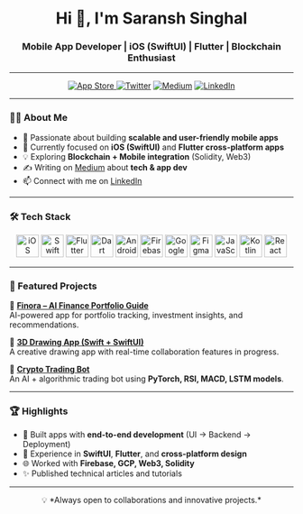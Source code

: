 

<h1 align="center">Hi 👋, I'm Saransh Singhal</h1>
<h3 align="center">Mobile App Developer | iOS (SwiftUI) | Flutter | Blockchain Enthusiast</h3>

---

<p align="center">
  <a href="https://apps.apple.com/in/app/finora/id6753204750">
  <img alt="App Store" src="https://img.shields.io/badge/App%20Store-0D96F6?style=for-the-badge&logo=appstore&logoColor=white">
</a>
  <a href="https://x.com/SaaranshSinghal"><img alt="Twitter" src="https://img.shields.io/badge/Twitter-1DA1F2?style=for-the-badge&logo=twitter&logoColor=white"></a>
  <a href="https://medium.com/@singhalsaransh40"><img alt="Medium" src="https://img.shields.io/badge/Medium-12100E?style=for-the-badge&logo=medium&logoColor=white"></a>
  <a href="https://www.linkedin.com/in/saranshsinghal1650/"><img alt="LinkedIn" src="https://img.shields.io/badge/LinkedIn-0A66C2?style=for-the-badge&logo=linkedin&logoColor=white"></a>
</p>

---

### 👨‍💻 About Me  
- 📱 Passionate about building **scalable and user-friendly mobile apps**  
- 🔭 Currently focused on **iOS (SwiftUI)** and **Flutter cross-platform apps**  
- 💡 Exploring **Blockchain + Mobile integration** (Solidity, Web3)  
- ✍️ Writing on [Medium](https://medium.com/@singhalsaransh40) about **tech & app dev**  
- 📫 Connect with me on [LinkedIn](https://www.linkedin.com/in/saranshsinghal1650/)  

---

### 🛠️ Tech Stack  

<p align="center">
  <img src="https://cdn.worldvectorlogo.com/logos/ios-2.svg" alt="iOS" width="40" height="40"/> 
  <img src="https://www.vectorlogo.zone/logos/swift/swift-icon.svg" alt="Swift" width="40" height="40"/> 
  <img src="https://www.vectorlogo.zone/logos/flutterio/flutterio-icon.svg" alt="Flutter" width="40" height="40"/> 
  <img src="https://www.vectorlogo.zone/logos/dartlang/dartlang-icon.svg" alt="Dart" width="40" height="40"/> 
  <img src="https://www.vectorlogo.zone/logos/android/android-icon.svg" alt="Android" width="40" height="40"/> 
  <img src="https://www.vectorlogo.zone/logos/firebase/firebase-icon.svg" alt="Firebase" width="40" height="40"/> 
  <img src="https://www.vectorlogo.zone/logos/google_cloud/google_cloud-icon.svg" alt="Google Cloud" width="40" height="40"/> 
  <img src="https://www.vectorlogo.zone/logos/figma/figma-icon.svg" alt="Figma" width="40" height="40"/> 
  <img src="https://www.vectorlogo.zone/logos/javascript/javascript-icon.svg" alt="JavaScript" width="40" height="40"/> 
  <img src="https://www.vectorlogo.zone/logos/kotlinlang/kotlinlang-icon.svg" alt="Kotlin" width="40" height="40"/> 
  <img src="https://reactnative.dev/img/header_logo.svg" alt="React Native" width="40" height="40"/> 
</p>

---

### 🚀 Featured Projects  

📌 [**Finora – AI Finance Portfolio Guide**](https://github.com/saransh1650/Finora)  
AI-powered app for portfolio tracking, investment insights, and recommendations.  

📌 [**3D Drawing App (Swift + SwiftUI)**](https://github.com/Saransh1650/3D_draw_app_swift)  
A creative drawing app with real-time collaboration features in progress.  

📌 [**Crypto Trading Bot**](https://github.com/Saransh1650/Momentum-Scalping--RSI---MACD---Price-Action-)  
An AI + algorithmic trading bot using **PyTorch, RSI, MACD, LSTM models**.  

---

### 🏆 Highlights  
- 🚀 Built apps with **end-to-end development** (UI → Backend → Deployment)  
- 📱 Experience in **SwiftUI**, **Flutter**, and **cross-platform design**  
- 🌐 Worked with **Firebase, GCP, Web3, Solidity**  
- ✨ Published technical articles and tutorials  

---

<p align="center">💡 *Always open to collaborations and innovative projects.*</p>
